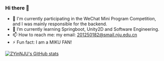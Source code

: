 ### Hi there 👋

<!--
**Martin7-1/Martin7-1** is a ✨ _special_ ✨ repository because its `README.md` (this file) appears on your GitHub profile.
-->

* 🔭 I'm currently participating in the WeChat Mini Program Competition, and I was mainly responsible for the backend.
* 🌱 I’m currently learning Springboot, Unity2D and Software Engineering.
* 📫 How to reach me: my email: 201250182@smail.nju.edu.cn
* ⚡ Fun fact: I am a MIKU FAN!

[![ZYinNJU's GitHub stats](https://github-readme-stats.vercel.app/api?username=Martin7-1&count_private=true&count_private=true&theme=radical&bg_color=#39C5BB)](https://github.com/anuraghazra/github-readme-stats)
